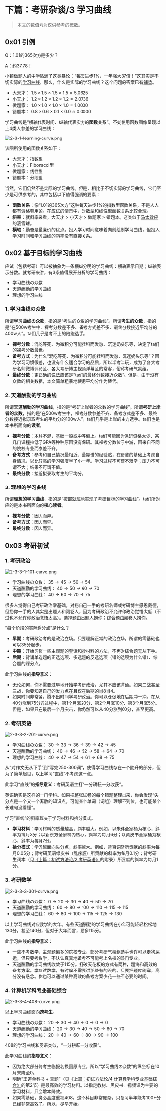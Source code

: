 # 下篇：考研杂谈/3 学习曲线

> 本文的数值均为仅供参考的概数。

## 0x01 引例

Q：1.01的365次方是多少？

A：约37.78！

小镇做题人的中学贴满了这类暴论：“每天进步1%，一年强大37倍！”这其实是不切实际的[学习曲线](https://en.wikipedia.org/wiki/Learning_curve)。那么，什么是实际的学习曲线？这个问题的答案已有[铺垫](https://github.com/Anticorianderist/blog/blob/main/1-src/2-the-negation-of-negation/2-dedust/reconciliation-the-anxiety-of-failure.md)。

- 大天才： $1.5 \times 1.5 \times 1.5 \times 1.5 = 5.0625$
- 小天才： $1.2 \times 1.2 \times 1.2 \times 1.2 = 2.0736$
- 做题家： $1.0 \times 1.0 \times 1.0 \times 1.0 = 1.0000$
- 错题本： $0.8 \times 0.6 \times 0.1 \times 0.0 \approx 0.0000$

学习曲线是“横轴代表时间、纵轴代表实力的**函数**关系”。不妨使用函数图像呈现以上4类人参差的学习曲线：

![2-3-1-learning-curve.png](https://github.com/Anticorianderist/kaoyan/blob/main/2-spt/figures/2-3-1-learning-curve.png)

该图所使用的函数关系如下：

- 大天才：指数型
- 小天才：Fibonacci型
- 做题家：线性型
- 错题本：分段型

当然，它们仍然不是实际的学习曲线。但是，相比于不切实际的学习曲线，它们至少是可供参考的，其中包括以下值得强调的要素：

- **函数关系**：像“1.01的365次方”这种每天进步1%的指数型函数关系，不是人人都有资格套用的。在应试的情景中，对数型和线性型函数关系比较合理。
- **斜率**：就斜率来看，大天才 > 小天才 > 做题家 > 错题本。这类似于[马太效应](https://en.wikipedia.org/wiki/Matthew_effect)的滚雪球。
- **横轴**：勤奋是最廉价的优点。投入学习时间意味着向前绘制学习曲线，但投入学习时间和学习曲线的斜率没有直接关系。

## 0x02 基于目标的学习曲线

应试（包括考研）可以被抽象为一条横纵分明的学习曲线：横轴表示日期；纵轴表示分数。就考研来讲，有3条值得展开分析的学习曲线：

- 学习曲线の众数
- 天道酬勤的学习曲线
- 理想的学习曲线

### 1. 学习曲线の众数

所谓**学习曲线の众数**，指的是“考生的众数的学习曲线”。所谓**考生的众数**，指的是“在500w考生中，裸考分数差不多、备考方式差不多、最终分数接近平均分的400w人”。ta们几乎是考不上的陪跑选手。

- **裸考分数**：混吃等死、为微积分可能挂科而发愁、沉迷奶头乐等，决定了ta们的裸考分数最低。
- **备考方式**：为什么“混吃等死、为微积分可能挂科而发愁、沉迷奶头乐等”？因为学习习惯很差，也没有什么适合学习的品质，所以半考半玩，成为了各大考研名师微博评论区、各大考研博主视频弹幕区的常客，俗称考研气氛组。
- **最终分数**：更正确的说法应该是“ta们的最终分数接近众数”。但是，由于没有众数的相关数据，本文简单粗暴地使用平均分作为替代。

### 2. 天道酬勤的学习曲线

所谓**天道酬勤的学习曲线**，指的是“考研上岸者的众数的学习曲线”。所谓**考研上岸者的众数**，指的是“在500w考生中，裸考分数参差不齐、备考方式差不多、最终分数接近拟录取考生的平均分的100w人”。ta们几乎是上岸的主力选手。ta们也是本书所面向的**读者**。

- **裸考分数**：本科不混，基础一般或中等偏上。ta们可能因为保研资格太少、某几门课程拉低了GPA等种种原因没有保研。其裸考分数位于中游，因来自不同的院校专业而参差不齐。
- **备考方式**：参考和自己情况最相近、最靠谱的经验贴，在借鉴的基础上考虑自身情况，以比较高的学习强度学了小一年。学习过程不可谓不艰辛；压力不可谓不大；结果不可谓不值。
- **最终分数**：接近拟录取考生的平均分。

### 3. 理想的学习曲线

所谓**理想的学习曲线**，指的是“[按部就班](https://github.com/Anticorianderist/kaoyan/blob/main/1-src/2-essays/1-target.md)地[实现了考研目标](https://github.com/Anticorianderist/kaoyan/blob/main/1-src/2-essays/2-success-and-failure.md)的学习曲线”。ta们所对应的是本书所面向的**核心读者**。

- **裸考分数**：因人而异。
- **备考方式**：因人而异。
- **最终分数**：因人而异。

## 0x03 考研初试

### 1. 考研政治

![2-3-3-1-101-curve.png](https://github.com/Anticorianderist/kaoyan/blob/main/2-spt/figures/2-3-3-1-101-curve.png)

- 学习曲线の众数： $35 \rightarrow 45 \rightarrow 50 \rightarrow 54$
- 天道酬勤的学习曲线： $40 \rightarrow 50 \rightarrow 60 \rightarrow 70$
- 理想的学习曲线： $40 \rightarrow 60 \rightarrow 70 \rightarrow 75$

很多人觉得自己考研政治零基础，对捞自己一手的考研名师或考研博主感恩戴德，但捞你一手的人其实是出题人和阅卷人，因为考研政治不允许你政治觉悟太低（不过也不允许你政治觉悟太高）。选择题由出题人捞你；综合题由阅卷人捞你。

“每个阶段的实际得分点”是什么？

- **早期**：考研政治考的是政治立场。只要理解正常的政治立场，所谓的零基础也可以35分起步。
- **中期**：开始习惯一些主观题的套话和抄材料的方法，不再对综合题无从下手。
- **后期**：背诵单选题的正选选项、多选题的反选选项（错的选项为什么错）、综合题的踩分点。

此学习曲线的**指导意义**：

- 无论如何，你不需要过早地开始学考研政治，尤其不应该背诵。如果二战甚至三战，你要知道自己的发力点在且仅在后期的肖8肖4。
- 如果时间非常紧，腾不出时间学考研政治。你可以仓促地在后期冲一冲。在从40分涨到75分的过程中，第1个月涨20分、第2个月涨10分、第3个月涨5分。但是，如果只在最后一个月突击，你仍然可以从40分涨到60分，甚至更高。

### 2. 考研英语

![2-3-3-2-201-curve.png](https://github.com/Anticorianderist/kaoyan/blob/main/2-spt/figures/2-3-3-2-201-curve.png)

- 学习曲线の众数： $30 \rightarrow 33 \rightarrow 36 \rightarrow 39 \rightarrow 42 \rightarrow 45$
- 天道酬勤的学习曲线： $40 \rightarrow 46 \rightarrow 52 \rightarrow 58 \rightarrow 64 \rightarrow 70$
- 理想的学习曲线： $40 \rightarrow 47 \rightarrow 54 \rightarrow 61 \rightarrow 68 \rightarrow 75$

从“对作文无从下手”到“写完250-300词”，使得学习曲线存在一个陡升的部分，但为了简单起见，以上学习“直线”不考虑这一点。

此学习“直线”的**指导意义**：考研英语主打“一分耕耘一分收获”。

英语确实是这样的一门学科。如果把整张试卷的每个错题整理出来，你会发现“失分点是一个又一个离散的知识点，可能某个单词（词组）理解不到位，也可能某个长难句没看懂”。

学习“直线”的斜率取决于学习材料和拾分模式。

- **学习材料**：学习材料的质量越高，斜率越大。例如，以朱伟全家桶为核心，斜率为每月3分；以新东方全家桶为核心，斜率为每月6分；以黄皮书全家桶为核心，斜率为每月7分。
- **拾分模式**：学习越面向失分点，斜率越大。例如，背百词斩所贡献的斜率为每月0.05分；背考研英语绿皮书（乱序版）所贡献的斜率为每月0.1分；背考研生词本（见[《上篇：初试方法论/2 考研英语》](https://github.com/Anticorianderist/kaoyan/blob/main/1-src/1-methodologies/2-201.md)的附录）所贡献的斜率为每月1分。

### 3. 考研数学

![2-3-3-3-301-curve.png](https://github.com/Anticorianderist/kaoyan/blob/main/2-spt/figures/2-3-3-3-301-curve.png)

- 学习曲线の众数： $0 \rightarrow 20 \rightarrow 30 \rightarrow 40 \rightarrow 50 \rightarrow 70$
- 天道酬勤的学习曲线： $60 \rightarrow 80 \rightarrow 100 \rightarrow 110 \rightarrow 115 \rightarrow 115$
- 理想的学习曲线： $60 \rightarrow 80 \rightarrow 100 \rightarrow 115 \rightarrow 125 \rightarrow 130$

以上学习曲线对应数学的大年。有些天道酬勤的学习曲线在小年可能轻轻松松地130分，甚至140分，但对于大年而言，顶多115分。

此学习曲线的**指导意义**：

- 一些不考数学、主观题偏多的院校专业，部分考研气氛组选手也许可以走狗屎运，但只要考数学，不认认真真地备考不可能考上名校的热门专业。
- 天道酬勤的学习曲线收敛于115分。打破天花板的方式有两种，题海和高效的备考方案。学应试数学，有时候不需要讲那些有的没的。只要把题库刷穿，高分没有悬念。你也可以通过某种高效的备考方案少花一些不必要的时间。

### 4. 计算机学科专业基础综合

![2-3-3-4-408-curve.png](https://github.com/Anticorianderist/kaoyan/blob/main/2-spt/figures/2-3-3-4-408-curve.png)

以上学习曲线面向**跨考生**。

- 学习曲线の众数： $20 \rightarrow 30 \rightarrow 40 \rightarrow 0 \rightarrow 0 \rightarrow 0$
- 天道酬勤的学习曲线： $20 \rightarrow 30 \rightarrow 40 \rightarrow 50 \rightarrow 60 \rightarrow 70$
- 理想的学习曲线： $20 \rightarrow 40 \rightarrow 60 \rightarrow 80 \rightarrow 90 \rightarrow 100$

408的学习曲线和英语类似，“一分耕耘一分收获”。

此学习曲线的**指导意义**：

- 因为绝大部分跨考生临报名换回原专业，所以“学习曲线の众数”的纵坐标在10月末降至0。
- 明确“王道单科书 + 真题”（见[《上篇：初试方法论/4 计算机学科专业基础综合》](https://github.com/Anticorianderist/kaoyan/blob/main/1-src/1-methodologies/4-408.md)的第2节）是最高效的学习材料。以指定教材、黑皮书、视频课为主要的学习材料，只会增本降效。
- 如果零基础，务必高度重视408。这个科目非常庞杂，只复习半年能考100+分已经非常高效了。所以，尽早开始。
